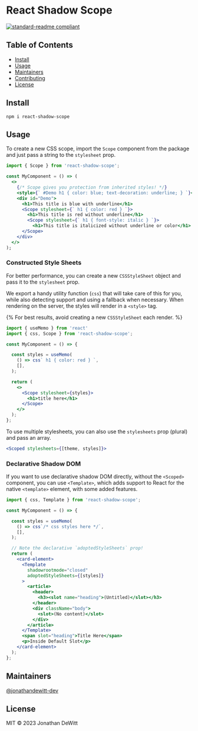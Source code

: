 
# React Shadow Scope

[![standard-readme compliant](https://img.shields.io/badge/standard--readme-OK-green.svg?style=flat-square)](https://github.com/RichardLitt/standard-readme)


## Table of Contents

- [Install](#install)
- [Usage](#usage)
- [Maintainers](#maintainers)
- [Contributing](#contributing)
- [License](#license)

## Install

```
npm i react-shadow-scope
```

## Usage

To create a new CSS scope, import the `Scope` component from the package and just pass a string to the `stylesheet` prop.

```jsx
import { Scope } from 'react-shadow-scope';

const MyComponent = () => (
  <>
    {/* Scope gives you protection from inherited styles! */}
    <style>{` #Demo h1 { color: blue; text-decoration: underline; } `}</style>
    <div id="Demo">
      <h1>This title is blue with underline</h1>
      <Scope stylesheet={` h1 { color: red } `}>
        <h1>This title is red without underline</h1>
        <Scope stylesheet={` h1 { font-style: italic } `}>
          <h1>This title is italicized without underline or color</h1>
      </Scope>
    </div>
  </>
);
```

### Constructed Style Sheets

For better performance, you can create a new `CSSStyleSheet` object and pass it to the `stylesheet` prop.

We export a handy utility function (`css`) that will take care of this for you, while also detecting support and using a fallback when necessary. When rendering on the server, the styles will render in a `<style>` tag.

{% For best results, avoid creating a new `CSSStyleSheet` each render. %}

```jsx
import { useMemo } from 'react'
import { css, Scope } from 'react-shadow-scope';

const MyComponent = () => {

  const styles = useMemo(
    () => css` h1 { color: red } `,
    [],
  );

  return (
    <>
      <Scope stylesheet={styles}>
        <h1>title here</h1>
      </Scope>
    </>
  );
};
```

To use multiple stylesheets, you can also use the `stylesheets` prop (plural) and pass an array.

```jsx
<Scoped stylesheets={[theme, styles]}>
```

### Declarative Shadow DOM

If you want to use declarative shadow DOM directly, without the `<Scoped>` component, you can use `<Template>`, which adds support to React for the native `<template>` element, with some added features.

```jsx
import { css, Template } from 'react-shadow-scope';

const MyComponent = () => {

  const styles = useMemo(
    () => css`/* css styles here */`,
    [],
  );

  // Note the declarative `adoptedStyleSheets` prop!
  return (
    <card-element>
      <Template
        shadowrootmode="closed"
        adoptedStyleSheets={[styles]}
      >
        <article>
          <header>
            <h3><slot name="heading">(Untitled)</slot></h3>
          </header>
          <div className="body">
            <slot>(No content)</slot>
          </div>
        </article>
      </Template>
      <span slot="heading">Title Here</span>
      <p>Inside Default Slot</p>
    </card-element>
  );
};
```

## Maintainers

[@jonathandewitt-dev](https://github.com/jonathandewitt-dev)

## License

MIT © 2023 Jonathan DeWitt
